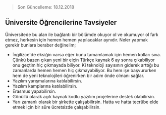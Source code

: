 > Son Güncelleme: 18.12.2018

## Üniversite Öğrencilerine Tavsiyeler

Üniversitede bu alan ile bağlantı bir bölümde okuyor ol ve okumuyor ol fark etmez, herkesin için hemen hemen yapılacaklar aynıdır. Neler yapmak gerekir bunlara beraber değinelim;

* İngilizce'de eksiğin varsa eğer bunu tamamlamak için hemen kolları sıva. Çünkü bazen çıkan yeni bir eiçin Türkçe kaynak 6 ay sonra çıkabiliyor onu geçtim hiç çıkmayada biliyor. Ki teknoloji sayısının giderek arttığı bu zamanlarda hemen hemen hiç çıkmayabiliyor. Bu hem işe başvururken hem de yeni teknolojileri öğrenirken bir adım önde olmanı sağlar.
* Yazılım yarışmalarına katılabilirsin.
* Yazılım kamplarına katılabilirsin.
* Erasmus yapabilirsin.
* Gönüllü olarak açık kaynak kodlu yazılım projelerine destek olabilirsin.
* Yarı zamanlı olarak bir şirkette çalışabilirsin. Hatta ve hatta tecrübe elde etmek için bir süre ücretsizde çalışabilirsin.
